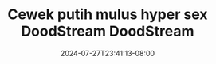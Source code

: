 --- 
title: "Cewek putih mulus hyper sex  DoodStream  DoodStream"
description: "    Cewek putih mulus hyper sex  DoodStream  DoodStream premium   baru"
date: 2024-07-27T23:41:13-08:00
file_code: "vaheevwmgxxx"
draft: false
cover: "kaugj6uosi6paexd.jpg"
tags: ["Cewek", "putih", "mulus", "hyper", "sex", "DoodStream", "DoodStream", "bokep-indo", "bokep-viral", "bokep-ig"]
length: 123
fld_id: "1398016"
foldername: "Adik kakak Viral"
categories: ["Adik kakak Viral"]
views: 58
---